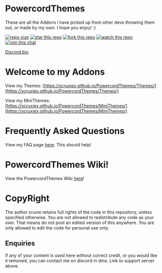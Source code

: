 <h1>PowercordThemes</h1>

These are all the Addons i have picked up from other devs throwing them out, or made by my own.
I hope you enjoy! :)

<!-- {{ string_with_newlines | newline_to_br }} -->

<a href="https://img.shields.io/github/repo-size/xcruxiex/PowercordThemes?color=7289da&label=Repo%20Size"><img src="https://img.shields.io/github/repo-size/xcruxiex/PowercordThemes?color=7289da&label=Repo%20Size" alt="repo size"></a>
<a href="https://github.com/xcruxiex/PowercordThemes"><img src="https://img.shields.io/github/stars/xcruxiex/PowercordThemes?color=%237489d1&label=Stars" alt="star this repo"></a>
<a href="https://github.com/xcruxiex/PowercordThemes/fork"><img src="https://img.shields.io/github/forks/xcruxiex/PowercordThemes?color=%237186ce&label=Forks" alt="fork this repo"></a>
<a href="https://github.com/xcruxiex/PowercordThemes/watchers"><img src="https://img.shields.io/github/watchers/xcruxiex/PowercordThemes?color=7488cd&label=Watchers" alt="watch this repo"></a>
<a href="http://discord.com/invite/Tzm2paq"><img src="https://img.shields.io/discord/727643522081226752?color=738ad6&label=Discord%20Server&logo=Discord" alt="join this chat"></a>

<a href="https://discord.bio/p/cruxiex">Discord.bio</a>

<!-- {{ string_with_newlines | newline_to_br }} -->

# Welcome to my Addons 
View my Themes: [https://xcruxiex.github.io/PowercordThemes/Themes/](https://xcruxiex.github.io/PowercordThemes/Themes/)

View my MiniThemes: [https://xcruxiex.github.io/PowercordThemes/MiniThemes/](https://xcruxiex.github.io/PowercordThemes/MiniThemes/)

# Frequently Asked Questions
View my FAQ page [here](https://xcruxiex.github.io/PowercordThemes/FAQ). This should help!

# PowercordThemes Wiki!
View the PowercordThemes Wiki [here](https://github.com/xcruxiex/PowercordThemes/wiki)!

# CopyRight 
The author cruxie retains full rights of the code in this repository, unless specified otherwise.
You are not allowed to redistribute any code as your own. That means do not post an edited version of this anywhere.
You are only allowed to edit the code for personal use only.

## **Enquiries**

If any of your content is used here without correct credit, or you would like it removed, you can contact me on discord in dms. Link to support server above.
